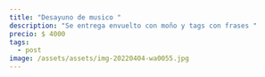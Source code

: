 ```yaml
---
title: "Desayuno de musico "
description: "Se entrega envuelto con moño y tags con frases "
precio: $ 4000
tags:
  - post
image: /assets/assets/img-20220404-wa0055.jpg
---
```

